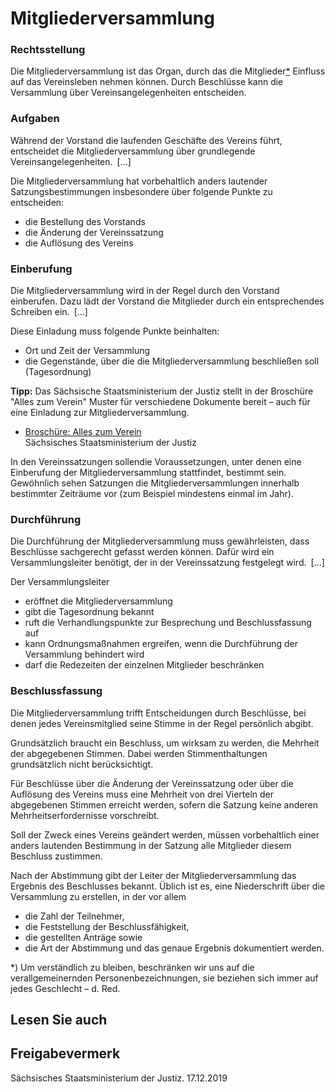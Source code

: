 # Mitgliederversammlung

### Rechtsstellung

Die Mitgliederversammlung ist das Organ, durch das die Mitglieder[\*](#FuNo) Einfluss auf das Vereinsleben nehmen können. Durch Beschlüsse kann die Versammlung über Vereinsangelegenheiten entscheiden.

### Aufgaben

Während der Vorstand die laufenden Geschäfte des Vereins führt, entscheidet die Mitgliederversammlung über grundlegende Vereinsangelegenheiten. [...]

Die Mitgliederversammlung hat vorbehaltlich anders lautender Satzungsbestimmungen insbesondere über folgende Punkte zu entscheiden:

* die Bestellung des Vorstands
* die Änderung der Vereinssatzung
* die Auflösung des Vereins

### Einberufung

Die Mitgliederversammlung wird in der Regel durch den Vorstand einberufen. Dazu lädt der Vorstand die Mitglieder durch ein entsprechendes Schreiben ein. [...]

Diese Einladung muss folgende Punkte beinhalten:

* Ort und Zeit der Versammlung
* die Gegenstände, über die die Mitgliederversammlung beschließen soll (Tagesordnung)

**Tipp:** Das Sächsische Staatsministerium der Justiz stellt in der Broschüre "Alles zum Verein" Muster für verschiedene Dokumente bereit – auch für eine Einladung zur Mitgliederversammlung.

* [Broschüre: Alles zum Verein](https://publikationen.sachsen.de/bdb/artikel/11885 "SMJ: Broschüre \"Alles zum Verein\" (publikationen.sachsen.de)")  
   Sächsisches Staatsministerium der Justiz

In den Vereinssatzungen sollendie Voraussetzungen, unter denen eine Einberufung der Mitgliederversammlung stattfindet, bestimmt sein. Gewöhnlich sehen Satzungen die Mitgliederversammlungen innerhalb bestimmter Zeiträume vor (zum Beispiel mindestens einmal im Jahr).

### Durchführung

Die Durchführung der Mitgliederversammlung muss gewährleisten, dass Beschlüsse sachgerecht gefasst werden können. Dafür wird ein Versammlungsleiter benötigt, der in der Vereinssatzung festgelegt wird. [...]

Der Versammlungsleiter

* eröffnet die Mitgliederversammlung
* gibt die Tagesordnung bekannt
* ruft die Verhandlungspunkte zur Besprechung und Beschlussfassung auf
* kann Ordnungsmaßnahmen ergreifen, wenn die Durchführung der Versammlung behindert wird
* darf die Redezeiten der einzelnen Mitglieder beschränken

### Beschlussfassung

Die Mitgliederversammlung trifft Entscheidungen durch Beschlüsse, bei denen jedes Vereinsmitglied seine Stimme in der Regel persönlich abgibt.

Grundsätzlich braucht ein Beschluss, um wirksam zu werden, die Mehrheit der abgegebenen Stimmen. Dabei werden Stimmenthaltungen grundsätzlich nicht berücksichtigt.

Für Beschlüsse über die Änderung der Vereinssatzung oder über die Auflösung des Vereins muss eine Mehrheit von drei Vierteln der abgegebenen Stimmen erreicht werden, sofern die Satzung keine anderen Mehrheitserfordernisse vorschreibt.

Soll der Zweck eines Vereins geändert werden, müssen vorbehaltlich einer anders lautenden Bestimmung in der Satzung alle Mitglieder diesem Beschluss zustimmen.

Nach der Abstimmung gibt der Leiter der Mitgliederversammlung das Ergebnis des Beschlusses bekannt. Üblich ist es, eine Niederschrift über die Versammlung zu erstellen, in der vor allem

* die Zahl der Teilnehmer,
* die Feststellung der Beschlussfähigkeit,
* die gestellten Anträge sowie
* die Art der Abstimmung und das genaue Ergebnis dokumentiert werden.

\*) Um verständlich zu bleiben, beschränken wir uns auf die verallgemeinernden Personenbezeichnungen, sie beziehen sich immer auf jedes Geschlecht – d. Red.

## Lesen Sie auch

## Freigabevermerk

Sächsisches Staatsministerium der Justiz. 17.12.2019
